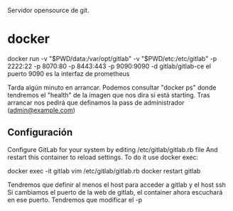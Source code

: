 Servidor opensource de git.

# docker
docker run -v "$PWD/data:/var/opt/gitlab" -v "$PWD/etc:/etc/gitlab" -p 2222:22 -p 8070:80 -p 8443:443 -p 9090:9090 -d gitlab/gitlab-ce
  el puerto 9090 es la interfaz de prometheus

Tarda algún minuto en arrancar.
Podemos consultar "docker ps" donde tendremos el "health" de la imagen que nos dira si está starting.
Tras arrancar nos pedirá que definamos la pass de administrador (admin@example.com)

## Configuración
Configure GitLab for your system by editing /etc/gitlab/gitlab.rb file
And restart this container to reload settings.
To do it use docker exec:

  docker exec -it gitlab vim /etc/gitlab/gitlab.rb
  docker restart gitlab

Tendremos que definir al menos el host para acceder a gitlab y el host ssh
Si cambiamos el puerto de la web de gitlab, el container ahora escuchará en ese puerto. Tendremos que modificar el -p
